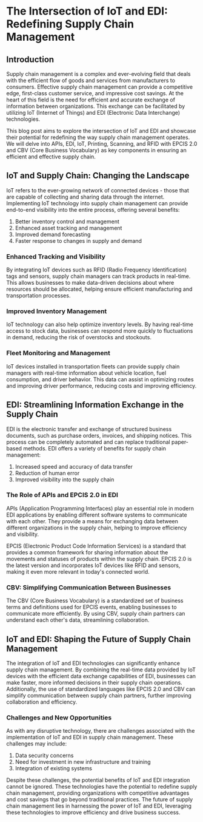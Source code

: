 # The Intersection of IoT and EDI: Redefining Supply Chain Management

## Introduction

Supply chain management is a complex and ever-evolving field that deals with the efficient flow of goods and services from manufacturers to consumers. Effective supply chain management can provide a competitive edge, first-class customer service, and impressive cost savings. At the heart of this field is the need for efficient and accurate exchange of information between organizations. This exchange can be facilitated by utilizing IoT (Internet of Things) and EDI (Electronic Data Interchange) technologies.

This blog post aims to explore the intersection of IoT and EDI and showcase their potential for redefining the way supply chain management operates. We will delve into APIs, EDI, IoT, Printing, Scanning, and RFID with EPCIS 2.0 and CBV (Core Business Vocabulary) as key components in ensuring an efficient and effective supply chain.

## IoT and Supply Chain: Changing the Landscape

IoT refers to the ever-growing network of connected devices - those that are capable of collecting and sharing data through the internet. Implementing IoT technology into supply chain management can provide end-to-end visibility into the entire process, offering several benefits:

1. Better inventory control and management
2. Enhanced asset tracking and management
3. Improved demand forecasting
4. Faster response to changes in supply and demand

### Enhanced Tracking and Visibility

By integrating IoT devices such as RFID (Radio Frequency Identification) tags and sensors, supply chain managers can track products in real-time. This allows businesses to make data-driven decisions about where resources should be allocated, helping ensure efficient manufacturing and transportation processes.

### Improved Inventory Management

IoT technology can also help optimize inventory levels. By having real-time access to stock data, businesses can respond more quickly to fluctuations in demand, reducing the risk of overstocks and stockouts.

### Fleet Monitoring and Management

IoT devices installed in transportation fleets can provide supply chain managers with real-time information about vehicle location, fuel consumption, and driver behavior. This data can assist in optimizing routes and improving driver performance, reducing costs and improving efficiency.

## EDI: Streamlining Information Exchange in the Supply Chain

EDI is the electronic transfer and exchange of structured business documents, such as purchase orders, invoices, and shipping notices. This process can be completely automated and can replace traditional paper-based methods. EDI offers a variety of benefits for supply chain management:

1. Increased speed and accuracy of data transfer
2. Reduction of human error
3. Improved visibility into the supply chain

### The Role of APIs and EPCIS 2.0 in EDI

APIs (Application Programming Interfaces) play an essential role in modern EDI applications by enabling different software systems to communicate with each other. They provide a means for exchanging data between different organizations in the supply chain, helping to improve efficiency and visibility.

EPCIS (Electronic Product Code Information Services) is a standard that provides a common framework for sharing information about the movements and statuses of products within the supply chain. EPCIS 2.0 is the latest version and incorporates IoT devices like RFID and sensors, making it even more relevant in today's connected world.

### CBV: Simplifying Communication Between Businesses

The CBV (Core Business Vocabulary) is a standardized set of business terms and definitions used for EPCIS events, enabling businesses to communicate more efficiently. By using CBV, supply chain partners can understand each other's data, streamlining collaboration.

## IoT and EDI: Shaping the Future of Supply Chain Management

The integration of IoT and EDI technologies can significantly enhance supply chain management. By combining the real-time data provided by IoT devices with the efficient data exchange capabilities of EDI, businesses can make faster, more informed decisions in their supply chain operations. Additionally, the use of standardized languages like EPCIS 2.0 and CBV can simplify communication between supply chain partners, further improving collaboration and efficiency.

### Challenges and New Opportunities

As with any disruptive technology, there are challenges associated with the implementation of IoT and EDI in supply chain management. These challenges may include:

1. Data security concerns
2. Need for investment in new infrastructure and training
3. Integration of existing systems

Despite these challenges, the potential benefits of IoT and EDI integration cannot be ignored. These technologies have the potential to redefine supply chain management, providing organizations with competitive advantages and cost savings that go beyond traditional practices. The future of supply chain management lies in harnessing the power of IoT and EDI, leveraging these technologies to improve efficiency and drive business success.